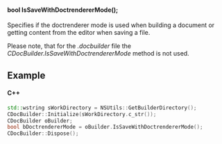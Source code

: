 #### bool IsSaveWithDoctrendererMode();

Specifies if the doctrenderer mode is used when building a document or getting content from the editor when saving a file.

Please note, that for the *.docbuilder* file the *CDocBuilder.IsSaveWithDoctrendererMode* method is not used.

## Example

#### C++

```c++
std::wstring sWorkDirectory = NSUtils::GetBuilderDirectory();
CDocBuilder::Initialize(sWorkDirectory.c_str());
CDocBuilder oBuilder;
bool bDoctrendererMode = oBuilder.IsSaveWithDoctrendererMode();
CDocBuilder::Dispose();
```
